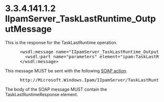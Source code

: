 <html dir="LTR" xmlns:mshelp="http://msdn.microsoft.com/mshelp" xmlns:ddue="http://ddue.schemas.microsoft.com/authoring/2003/5" xmlns:xlink="http://www.w3.org/1999/xlink" xmlns:tool="http://www.microsoft.com/tooltip">
 <body>
 <div id="header">
 <h1 class="heading">3.3.4.141.1.2 IIpamServer_TaskLastRuntime_OutputMessage</h1>
 </div>
 <div id="mainSection">
 <div id="mainBody">
 <div id="allHistory" class="saveHistory"></div>
 <div id="sectionSection0" class="section" name="collapseableSection">
 

<p>This is the response for the TaskLastRuntime operation.</p>

<dl>
<dd>
<div><pre> &lt;wsdl:message name=&quot;IIpamServer_TaskLastRuntime_OutputMessage&quot;&gt;
   &lt;wsdl:part name=&quot;parameters&quot; element=&quot;ipam:TaskLastRuntimeResponse&quot; /&gt;
 &lt;/wsdl:message&gt;
</pre></div>
</dd></dl>

<p>This message MUST be sent with the following <a href="21b4a631-8f28-420f-822f-c5f879d5046e.md#gt_c1358651-96c1-4ce0-8e1f-b0b7a94145e3">SOAP action</a>.</p>

<dl>
<dd>
<div><pre> http://Microsoft.Windows.Ipam/IIpamServer/TaskLastRuntimeResponse
</pre></div>
</dd></dl>

<p>The body of the SOAP message MUST contain the
TaskLastRuntimeResponse element.</p>


 </div>
 </div>
 </div>
 </body>
</html>